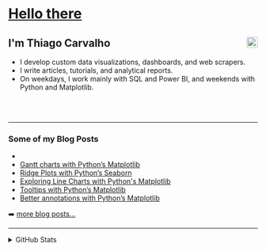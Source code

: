 # [Hello there](https://thumbs.gfycat.com/FreshGleamingFulmar-size_restricted.gif)

## I'm Thiago Carvalho [<img align="right" alt="LinkedIn" width="22px" src="https://content.linkedin.com/content/dam/me/business/en-us/amp/brand-site/v2/bg/LI-Bug.svg.original.svg" />][linkedin]
  
- I develop custom data visualizations, dashboards, and web scrapers.
- I write articles, tutorials, and analytical reports.
- On weekdays, I work mainly with SQL and Power BI, and weekends with Python and Matplotlib.



<br />
<br />

---

### Some of my Blog Posts

<!-- BLOG-POST-LIST:START -->
- 
- [Gantt charts with Python’s Matplotlib](https://towardsdatascience.com/gantt-charts-with-pythons-matplotlib-395b7af72d72)
- [Ridge Plots with Python’s Seaborn](https://python.plainenglish.io/ridge-plots-with-pythons-seaborn-4de5725881af)
- [Exploring Line Charts with Python's Matplotlib](https://towardsdatascience.com/exploring-line-charts-with-pythons-matplotlib-4b911cf6b4bc)
- [Tooltips with Python’s Matplotlib](https://towardsdatascience.com/tooltips-with-pythons-matplotlib-dcd8db758846)
- [Better annotations with Python’s Matplotlib](https://towardsdatascience.com/better-annotations-with-pythons-matplotlib-46815ce098df)
<!-- BLOG-POST-LIST:END -->

➡️ [more blog posts...](https://thiago-bernardes-carvalho.medium.com/)

---

<details>
  <summary>GitHub Stats</summary>

  <img align="left" alt="codeSTACKr's GitHub Stats" src="https://github-readme-stats.vercel.app/api?username=thiagobc23&show_icons=true&hide_border=true" />

</details>

[medium]: https://thiago-bernardes-carvalho.medium.com/
[reddit]: https://www.reddit.com/user/thiagobc23
[linkedin]: https://www.linkedin.com/in/thiagobcarvalho/
